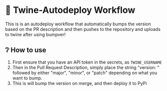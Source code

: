 # 🚀 Twine-Autodeploy Workflow

This is is an autodeploy workflow that automatically bumps the version based on the PR description and then pushes to the repository and uploads to twine after using bumpver!


## ❔ How to use
1. First ensure that you have an API token in the secrets, as ``TWINE_USERNAME``
2. Then in the Pull Request Description, simply place the string "version: " followed by either "major", "minor", or "patch" depending on what you want to bump.
3. This is will bump the version on merge, and then deploy it to PyPi
